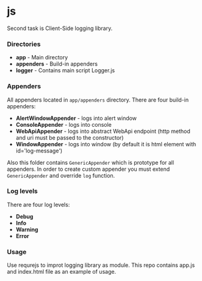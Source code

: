 # js
Second task is Client-Side logging library.
### Directories 
* **app** - Main directory
* **appenders** - Build-in appenders
* **logger** - Contains main script Logger.js

### Appenders
All appenders located in `app/appenders` directory. There are four build-in appenders: 
* **AlertWindowAppender** - logs into alert window
* **ConsoleAppender** -  logs into console
* **WebApiAppender** - logs into abstract WebApi endpoint (http method and uri must be passed to the constructor)
* **WindowAppender** - logs into window (by default it is html element with id='log-message')

Also this folder contains `GenericAppender` which is prototype for all appenders. In order to create custom
appender you must extend `GenericAppender` and override `log` function.

### Log levels
There are four log levels:
* **Debug**
* **Info**
* **Warning**
* **Error**

### Usage
Use requrejs to improt logging library as module. This repo contains app.js and index.html file as an example of usage.